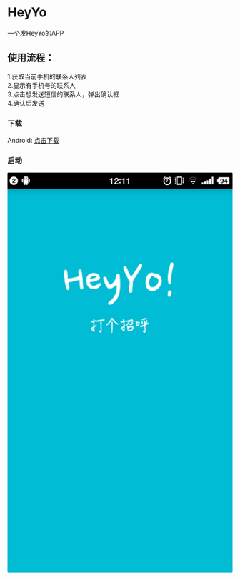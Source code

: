 # HeyYo
一个发HeyYo的APP

## 使用流程：
1.获取当前手机的联系人列表   
2.显示有手机号的联系人   
3.点击想发送短信的联系人，弹出确认框   
4.确认后发送   

### 下载
Android: [点击下载](app/heyyo!.apk)   

### 启动
![HeyYo! ScreenShot](images/heyyo.png)